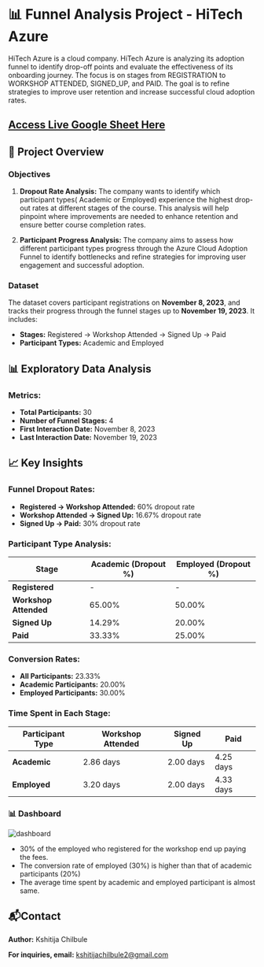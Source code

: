 # 📊 Funnel Analysis Project - HiTech Azure

HiTech Azure is a cloud company. HiTech Azure is analyzing its adoption funnel to identify drop-off points and evaluate the effectiveness of its onboarding journey. The focus is on stages from REGISTRATION to WORKSHOP ATTENDED, SIGNED_UP, and PAID. The goal is to refine strategies to improve user retention and increase successful cloud adoption rates.

## [Access Live Google Sheet Here](https://docs.google.com/spreadsheets/d/1eFyL8MTQaROb5tMNXzlU90yEyND91l6CdVQxDH66_50/edit?usp=sharing)

## 📝 Project Overview

### Objectives
1. **Dropout Rate Analysis:** The company wants to identify which participant types( Academic or Employed) experience the highest drop-out rates at different stages of the course. This analysis will help pinpoint where improvements are needed to enhance retention and ensure better course completion rates.

2. **Participant Progress Analysis:** The company aims to assess how different participant types progress through the Azure Cloud Adoption Funnel to identify bottlenecks and refine strategies for improving user engagement and successful adoption.

### Dataset
The dataset covers participant registrations on **November 8, 2023**, and tracks their progress through the funnel stages up to **November 19, 2023**. It includes:
- **Stages:** Registered → Workshop Attended → Signed Up → Paid
- **Participant Types:** Academic and Employed

## 📊 Exploratory Data Analysis

### Metrics:
- **Total Participants:** 30
- **Number of Funnel Stages:** 4
- **First Interaction Date:** November 8, 2023
- **Last Interaction Date:** November 19, 2023

## 📈 Key Insights

### Funnel Dropout Rates:
- **Registered → Workshop Attended:** 60% dropout rate
- **Workshop Attended → Signed Up:** 16.67% dropout rate
- **Signed Up → Paid:** 30% dropout rate

### Participant Type Analysis:
| Stage               | Academic (Dropout %) | Employed (Dropout %) |  
|---------------------|----------------------|----------------------|  
| **Registered**       | -                    | -                    |  
| **Workshop Attended** | 65.00%               | 50.00%               |  
| **Signed Up**        | 14.29%               | 20.00%               |  
| **Paid**             | 33.33%               | 25.00%               |  

### Conversion Rates:
- **All Participants:** 23.33%
- **Academic Participants:** 20.00%
- **Employed Participants:** 30.00%

### Time Spent in Each Stage:
| Participant Type | Workshop Attended | Signed Up | Paid |  
|------------------|-------------------|-----------|------|  
| **Academic**      | 2.86 days         | 2.00 days | 4.25 days |  
| **Employed**      | 3.20 days         | 2.00 days | 4.33 days |  

### 📊 Dashboard 
![dashboard](https://github.com/user-attachments/assets/22ca9848-9544-491f-b7e7-8d3f1729e7b1)

- 30% of the employed who registered for the workshop end up paying the fees.
- The conversion rate of employed (30%) is higher than that of academic participants (20%)
- The average time spent by academic and employed participant is almost same.

## 📬Contact
**Author:** Kshitija Chilbule

**For inquiries, email:** kshitijachilbule2@gmail.com
